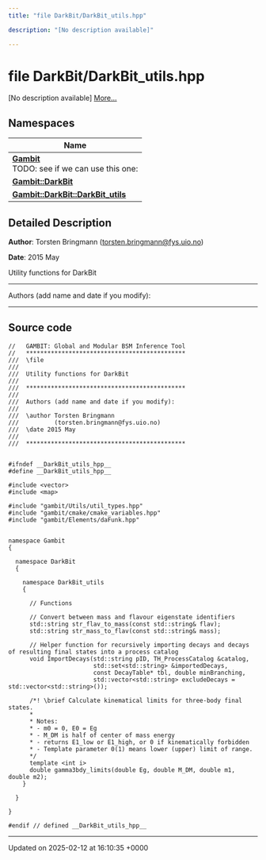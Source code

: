 ```yaml
---
title: "file DarkBit/DarkBit_utils.hpp"

description: "[No description available]"

---
```


# file DarkBit/DarkBit_utils.hpp

[No description available] [More...](#detailed-description)

## Namespaces

| Name           |
| -------------- |
| **[Gambit](/documentation/code/namespaces/namespacegambit/)** <br>TODO: see if we can use this one:  |
| **[Gambit::DarkBit](/documentation/code/namespaces/namespacegambit_1_1darkbit/)**  |
| **[Gambit::DarkBit::DarkBit_utils](/documentation/code/namespaces/namespacegambit_1_1darkbit_1_1darkbit__utils/)**  |

## Detailed Description


**Author**: Torsten Bringmann ([torsten.bringmann@fys.uio.no](mailto:torsten.bringmann@fys.uio.no)) 

**Date**: 2015 May

Utility functions for DarkBit



------------------

Authors (add name and date if you modify):



------------------




## Source code

```
//   GAMBIT: Global and Modular BSM Inference Tool
//   *********************************************
///  \file
///
///  Utility functions for DarkBit
///
///  *********************************************
///
///  Authors (add name and date if you modify):
///
///  \author Torsten Bringmann
///          (torsten.bringmann@fys.uio.no)
///  \date 2015 May
///
///  *********************************************


#ifndef __DarkBit_utils_hpp__
#define __DarkBit_utils_hpp__

#include <vector>
#include <map>

#include "gambit/Utils/util_types.hpp"
#include "gambit/cmake/cmake_variables.hpp"
#include "gambit/Elements/daFunk.hpp"


namespace Gambit
{

  namespace DarkBit
  {

    namespace DarkBit_utils
    {

      // Functions

      // Convert between mass and flavour eigenstate identifiers
      std::string str_flav_to_mass(const std::string& flav);
      std::string str_mass_to_flav(const std::string& mass);

      // Helper function for recursively importing decays and decays of resulting final states into a process catalog
      void ImportDecays(std::string pID, TH_ProcessCatalog &catalog,
                        std::set<std::string> &importedDecays,
                        const DecayTable* tbl, double minBranching,
                        std::vector<std::string> excludeDecays = std::vector<std::string>());

      /*! \brief Calculate kinematical limits for three-body final states.
      *
      * Notes:
      * - m0 = 0, E0 = Eg
      * - M_DM is half of center of mass energy
      * - returns E1_low or E1_high, or 0 if kinematically forbidden
      * - Template parameter 0(1) means lower (upper) limit of range.
      */
      template <int i>
      double gamma3bdy_limits(double Eg, double M_DM, double m1, double m2);
    }

  }

}

#endif // defined __DarkBit_utils_hpp__
```


-------------------------------

Updated on 2025-02-12 at 16:10:35 +0000
